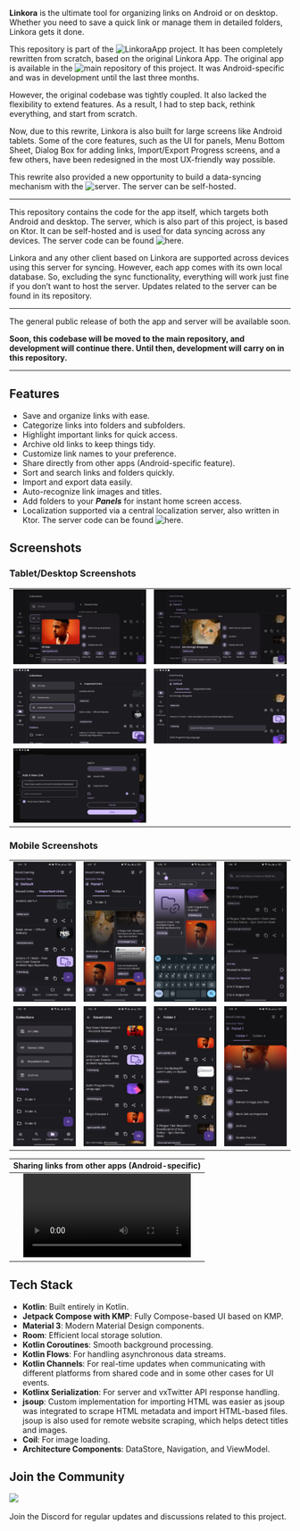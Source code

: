 **Linkora** is the ultimate tool for organizing links on Android or on desktop. Whether you need to
save a quick link or manage them in detailed folders, Linkora gets it done.

This repository is part of the ![LinkoraApp](https://github.com/LinkoraApp) project. It has been
completely rewritten from
scratch, based on the original Linkora App. The original app is available in
the ![main repository](https://github.com/LinkoraApp/Linkora) of
this project. It was Android-specific and was in development until the last three months.

However, the original codebase was tightly coupled. It also lacked the flexibility to extend
features. As a result, I had to step back, rethink everything, and start from
scratch.

Now, due to this rewrite, Linkora is also built for large screens like Android tablets. Some of the
core features, such as the UI for panels, Menu Bottom Sheet, Dialog Box for adding links,
Import/Export Progress screens, and a few others, have been redesigned in the most UX-friendly way
possible.

This rewrite also provided a new opportunity to build a data-syncing mechanism with
the ![server](https://github.com/LinkoraApp/server). The
server can be self-hosted.

---

This repository contains the code for the app itself, which targets both Android and desktop. The
server, which is also part of this project, is based on Ktor. It can be self-hosted and is used for
data syncing across any devices. The server code can be
found ![here](https://github.com/LinkoraApp/server).

Linkora and any other client based on Linkora are supported across devices using this server for
syncing. However, each app comes with its own local database. So, excluding the sync functionality,
everything will work just fine if you don’t want to host the server. Updates related to the server
can be found in its repository.

---

The general public release of both the app and server will be available soon.

**Soon, this codebase will be
moved to the main repository, and development will continue there. Until then, development will
carry on in this repository.**

---

## Features

- Save and organize links with ease.
- Categorize links into folders and subfolders.
- Highlight important links for quick access.
- Archive old links to keep things tidy.
- Customize link names to your preference.
- Share directly from other apps (Android-specific feature).
- Sort and search links and folders quickly.
- Import and export data easily.
- Auto-recognize link images and titles.
- Add folders to your **_Panels_** for instant home screen access.
- Localization supported via a central localization server, also written in Ktor. The server code
  can be found ![here](https://github.com/LinkoraApp/LinkoraLocalizationServer).

## Screenshots

### Tablet/Desktop Screenshots

|                    |                    |
|--------------------|--------------------|
| ![](assets/t1.png) | ![](assets/t2.png) |
| ![](assets/t3.png) | ![](assets/t4.png) |
| ![](assets/t5.png) |                    |

### Mobile Screenshots

|                    |                    |                    |                    |
|--------------------|--------------------|--------------------|--------------------|
| ![](assets/m1.png) | ![](assets/m2.png) | ![](assets/m3.png) | ![](assets/m4.png) |
| ![](assets/m5.png) | ![](assets/m6.png) | ![](assets/m7.png) | ![](assets/m8.png) |

|                         Sharing links from other apps     (Android-specific)                          |
|:-----------------------------------------------------------------------------------------------------:|
| <video src="https://github.com/user-attachments/assets/65fdbdb9-83da-4d83-9dd9-2fa3e3504bc0"></video> |

## Tech Stack

- **Kotlin**: Built entirely in Kotlin.
- **Jetpack Compose with KMP**: Fully Compose-based UI based on KMP.
- **Material 3**: Modern Material Design components.
- **Room**: Efficient local storage solution.
- **Kotlin Coroutines**: Smooth background processing.
- **Kotlin Flows**: For handling asynchronous data streams.
- **Kotlin Channels**: For real-time updates when communicating with different platforms from shared
  code and in some other cases for UI events.
- **Kotlinx Serialization**: For server and vxTwitter API response handling.
- **jsoup**: Custom implementation for importing HTML was easier as jsoup was integrated to scrape
  HTML metadata and import HTML-based files. jsoup is also used for remote website scraping, which
  helps detect titles and images.
- **Coil**: For image loading.
- **Architecture Components**: DataStore, Navigation, and ViewModel.

## Join the Community

[![](https://discord.com/api/guilds/1214971383352664104/widget.png?style=banner2)](https://discord.gg/ZDBXNtv8MD)

Join the Discord for regular updates and discussions related to this project.
